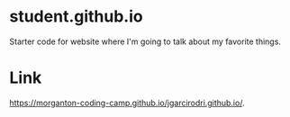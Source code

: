 # student.github.io
Starter code for website where I'm going to talk about my favorite things.

# Link
 https://morganton-coding-camp.github.io/jgarcirodri.github.io/.
